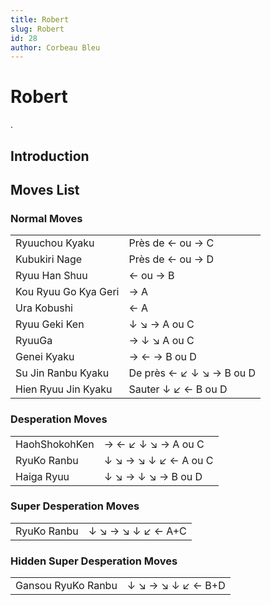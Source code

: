 ```yaml
---
title: Robert
slug: Robert
id: 28
author: Corbeau Bleu
---
```


# Robert

.

## Introduction

## Moves List

### Normal Moves

|                      |                          |
|----------------------|--------------------------|
| Ryuuchou Kyaku       | Près de ← ou → C         |
| Kubukiri Nage        | Près de ← ou → D         |
| Ryuu Han Shuu        | ← ou → B                 |
| Kou Ryuu Go Kya Geri | → A                      |
| Ura Kobushi          | ← A                      |
| Ryuu Geki Ken        | ↓ ↘ → A ou C             |
| RyuuGa               | → ↓ ↘ A ou C             |
| Genei Kyaku          | → ← → B ou D             |
| Su Jin Ranbu Kyaku   | De près ← ↙ ↓ ↘ → B ou D |
| Hien Ryuu Jin Kyaku  | Sauter ↓ ↙ ← B ou D      |

### Desperation Moves

|               |                      |
|---------------|----------------------|
| HaohShokohKen | → ← ↙ ↓ ↘ → A ou C   |
| RyuKo Ranbu   | ↓ ↘ → ↘ ↓ ↙ ← A ou C |
| Haiga Ryuu    | ↓ ↘ → ↓ ↘ → B ou D   |

### Super Desperation Moves

|             |                   |
|-------------|-------------------|
| RyuKo Ranbu | ↓ ↘ → ↘ ↓ ↙ ← A+C |

### Hidden Super Desperation Moves

|                    |                   |
|--------------------|-------------------|
| Gansou RyuKo Ranbu | ↓ ↘ → ↘ ↓ ↙ ← B+D |
